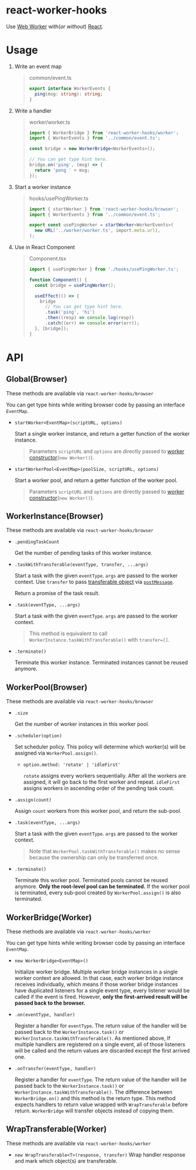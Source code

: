 # react-worker-hooks

Use [Web Worker](https://developer.mozilla.org/en-US/docs/Web/API/Web_Workers_API) with(_or without_) [React](https://react.dev/).

# Usage

1. Write an event map

   > common/event.ts
   >
   > ```typescript
   > export interface WorkerEvents {
   >   ping(msg: string): string;
   > }
   > ```

2. Write a handler

   > worker/worker.ts
   >
   > ```typescript
   > import { WorkerBridge } from 'react-worker-hooks/worker';
   > import { WorkerEvents } from '../common/event.ts';
   >
   > const bridge = new WorkerBridge<WorkerEvents>();
   >
   > // You can get type hint here.
   > bridge.on('ping', (msg) => {
   >   return 'pong ' + msg;
   > });
   > ```

3. Start a worker instance

   > hooks/usePingWorker.ts
   >
   > ```typescript
   > import { startWorker } from 'react-worker-hooks/browser';
   > import { WorkerEvents } from '../common/event.ts';
   >
   > export const usePingWorker = startWorker<WorkerEvents>(
   >   new URL('../worker/worker.ts', import.meta.url),
   > );
   > ```

4. Use in React Component
   > Component.tsx
   >
   > ```typescript
   > import { usePingWorker } from './hooks/usePingWorker.ts';
   >
   > function Component() {
   >   const bridge = usePingWorker();
   >
   >   useEffect(() => {
   >     bridge
   >       // You can get type hint here.
   >       .task('ping', 'hi')
   >       .then((resp) => console.log(resp))
   >       .catch((err) => console.error(err));
   >   }, [bridge]);
   > }
   > ```

# API

## Global(Browser)

These methods are available via `react-worker-hooks/browser`

You can get type hints while writing browser code by passing an interface `EventMap`.

- `startWorker<EventMap>(scriptURL, options)`

  Start a single worker instance, and return a getter function of the worker instance.

  > Parameters `scriptURL` and `options` are directly passed to [worker constructor](https://developer.mozilla.org/en-US/docs/Web/API/Worker/Worker)(`new Worker()`).

- `startWorkerPool<EventMap>(poolSize, scriptURL, options)`

  Start a worker pool, and return a getter function of the worker pool.

  > Parameters `scriptURL` and `options` are directly passed to [worker constructor](https://developer.mozilla.org/en-US/docs/Web/API/Worker/Worker)(`new Worker()`).

## WorkerInstance(Browser)

These methods are available via `react-worker-hooks/browser`

- `.pendingTaskCount`

  Get the number of pending tasks of this worker instance.

- `.taskWithTransferable(eventType, transfer, ...args)`

  Start a task with the given `eventType`. `args` are passed to the worker context. Use `transfer` to pass [transferable object](https://developer.mozilla.org/en-US/docs/Web/API/Web_Workers_API/Transferable_objects) via [`postMessage`](https://developer.mozilla.org/en-US/docs/Web/API/Worker/postMessage).

  Return a promise of the task result.

- `.task(eventType, ...args)`

  Start a task with the given `eventType`. `args` are passed to the worker context.

  > This method is equivalent to call `WorkerInstance.taskWithTransferable()` with `transfer=[]`.

- `.terminate()`

  Terminate this worker instance. Terminated instances cannot be reused anymore.

## WorkerPool(Browser)

These methods are available via `react-worker-hooks/browser`

- `.size`

  Get the number of worker instances in this worker pool.

- `.scheduler(option)`

  Set scheduler policy. This policy will determine which worker(s) will be assigned via `WorkerPool.assign()`.

  - `option.method: 'rotate' | 'idleFirst'`

    `rotate` assigns every workers sequentially. After all the workers are assigned, it will go back to the first worker and repeat.
    `idleFirst` assigns workers in ascending order of the pending task count.

- `.assign(count)`

  Assign `count` workers from this worker pool, and return the sub-pool.

- `.task(eventType, ...args)`

  Start a task with the given `eventType`. `args` are passed to the worker context.

  > Note that `WorkerPool.taskWithTransferable()` makes no sense because the ownership can only be transferred once.

- `.terminate()`

  Terminate this worker pool. Terminated pools cannot be reused anymore.
  **Only the root-level pool can be terminated.** If the worker pool is terminated, every sub-pool created by `WorkerPool.assign()` is also terminated.

## WorkerBridge(Worker)

These methods are available via `react-worker-hooks/worker`

You can get type hints while writing browser code by passing an interface `EventMap`.

- `new WorkerBridge<EventMap>()`

  Initialize worker bridge.
  Multiple worker bridge instances in a single worker context are allowed. In that case, each worker bridge instance receives individually, which means if those worker bridge instances have duplicated listeners for a single event type, every listener would be called if the event is fired.
  However, **only the first-arrived result will be passed back to the browser.**

- `.on(eventType, handler)`

  Register a handler for `eventType`. The return value of the handler will be passed back to the `WorkerInstance.task()` or `WorkerInstance.taskWithTransferable()`.
  As mentioned above, If multiple handlers are registered on a single event, all of those listeners will be called and the return values are discarded except the first arrived one.

- `.onTransfer(eventType, handler)`

  Register a handler for `eventType`. The return value of the handler will be passed back to the `WorkerInstance.task()` or `WorkerInstance.taskWithTransferable()`.
  The difference between `WorkerBridge.on()` and this method is the return type. This method expects handlers to return value wrapped with `WrapTransferable` before return. `WorkerBridge` will transfer objects instead of copying them.

## WrapTransferable(Worker)

These methods are available via `react-worker-hooks/worker`

- `new WrapTransferable<T>(response, transfer)`
  Wrap handler response and mark which object(s) are transferable.
